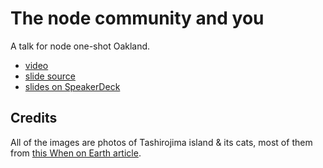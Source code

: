 # The node community and you

A talk for node one-shot Oakland.

* [video](https://www.youtube.com/watch?v=uV1wccEwODY)
* [slide source](community.md)
* [slides on SpeakerDeck](https://speakerdeck.com/ceejbot/the-node-community-and-you)

## Credits

All of the images are photos of Tashirojima island & its cats, most of them from [this When on Earth article](http://whenonearth.net/cat-island-tashirojima-japan/).

